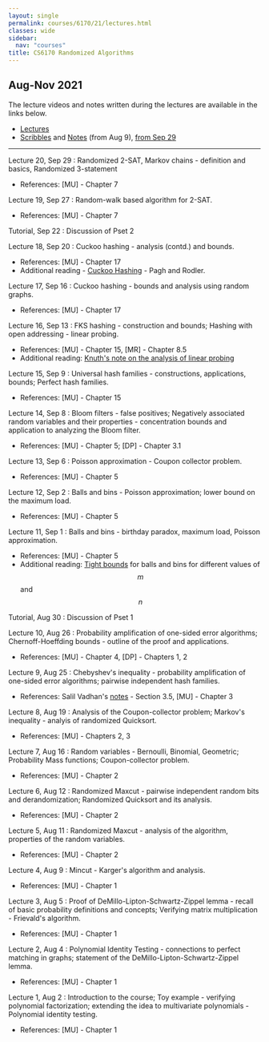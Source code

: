 ```yaml
---
layout: single
permalink: courses/6170/21/lectures.html
classes: wide
sidebar:
  nav: "courses"
title: CS6170 Randomized Algorithms
---
```


## Aug-Nov 2021

The lecture videos and notes written during the lectures are available in the links below.
- [Lectures](https://youtube.com/playlist?list=PLZA35hZpGfDFnKnAd9f_JnloWb-Cno86K)
- [Scribbles](https://drive.google.com/drive/folders/1Qe_6Kr5V5LlGuCRcxGxqcOnaoGHpS57X?usp=sharing) and [Notes](https://1drv.ms/u/s!Av99lURRg1j_umQuc2a1uqqanbwr) (from Aug 9), [from Sep 29](https://1drv.ms/p/s!Av99lURRg1j_vAZ-b9A638BQDsaa?e=A6qYeM)

---
Lecture 20, Sep 29
: Randomized 2-SAT, Markov chains - definition and basics, Randomized 3-statement
- References: [MU] - Chapter 7

Lecture 19, Sep 27
: Random-walk based algorithm for 2-SAT.
- References: [MU] - Chapter 7

Tutorial, Sep 22
: Discussion of Pset 2

Lecture 18, Sep 20
: Cuckoo hashing - analysis (contd.) and bounds.
- References: [MU] - Chapter 17
- Additional reading - [Cuckoo Hashing](https://www.cs.tau.ac.il/~shanir/advanced-seminar-data-structures-2009/bib/pagh01cuckoo.pdf) - Pagh and Rodler.

Lecture 17, Sep 16
: Cuckoo hashing - bounds and analysis using random graphs.
- References: [MU] - Chapter 17

Lecture 16, Sep 13
: FKS hashing - construction and bounds; Hashing with open addressing - linear probing.
- References: [MU] - Chapter 15, [MR] - Chapter 8.5
- Additional reading: [Knuth's note on the analysis of linear probing](https://jeffe.cs.illinois.edu/teaching/datastructures/2011/notes/knuth-OALP.pdf)

Lecture 15, Sep 9
: Universal hash families - constructions, applications, bounds; Perfect hash families.
- References: [MU] - Chapter 15

Lecture 14, Sep 8
: Bloom filters - false positives; Negatively associated random variables and their properties - concentration bounds and application to analyzing the Bloom filter.
- References: [MU] - Chapter 5; [DP] - Chapter 3.1

Lecture 13, Sep 6
: Poisson approximation - Coupon collector problem.
- References: [MU] - Chapter 5

Lecture 12, Sep 2
: Balls and bins - Poisson approximation; lower bound on the maximum load.
- References: [MU] - Chapter 5

Lecture 11, Sep 1
: Balls and bins - birthday paradox, maximum load, Poisson approximation.
- References: [MU] - Chapter 5
- Additional reading: [Tight bounds](https://www.ic.unicamp.br/~celio/peer2peer/math/balls-into-bins.pdf) for balls and bins for different values of $$m$$ and $$n$$

Tutorial, Aug 30
: Discussion of Pset 1

Lecture 10, Aug 26
: Probability amplification of one-sided error algorithms; Chernoff-Hoeffding bounds - outline of the proof and applications.
- References: [MU] - Chapter 4, [DP] - Chapters 1, 2

Lecture 9, Aug 25
: Chebyshev's inequality - probability amplification of one-sided error algorithms; pairwise independent hash families.
- References: Salil Vadhan's [notes](https://people.seas.harvard.edu/~salil/pseudorandomness/basic.pdf) - Section 3.5, [MU] - Chapter 3

Lecture 8, Aug 19
: Analysis of the Coupon-collector problem; Markov's inequality - analyis of randomized Quicksort.
- References: [MU] - Chapters 2, 3

Lecture 7, Aug 16
: Random variables - Bernoulli, Binomial, Geometric; Probability Mass functions; Coupon-collector problem.
- References: [MU] - Chapter 2

Lecture 6, Aug 12
: Randomized Maxcut - pairwise independent random bits and derandomization; Randomized Quicksort and its analysis.
- References: [MU] - Chapter 2

Lecture 5, Aug 11
: Randomized Maxcut - analysis of the algorithm, properties of the random variables.
- References: [MU] - Chapter 2

Lecture 4, Aug 9
: Mincut - Karger's algorithm and analysis.
- References: [MU] - Chapter 1

Lecture 3, Aug 5
: Proof of DeMillo-Lipton-Schwartz-Zippel lemma - recall of basic probability definitions and concepts; Verifying matrix multiplication - Frievald's algorithm.
- References: [MU] - Chapter 1

Lecture 2, Aug 4
: Polynomial Identity Testing - connections to perfect matching in graphs; statement of the DeMillo-Lipton-Schwartz-Zippel lemma.
- References: [MU] - Chapter 1

Lecture 1, Aug 2
: Introduction to the course; Toy example - verifying polynomial factorization; extending the idea to multivariate polynomials - Polynomial identity testing.
- References: [MU] - Chapter 1
